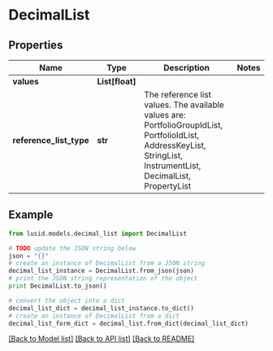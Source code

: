 # DecimalList


## Properties
Name | Type | Description | Notes
------------ | ------------- | ------------- | -------------
**values** | **List[float]** |  | 
**reference_list_type** | **str** | The reference list values. The available values are: PortfolioGroupIdList, PortfolioIdList, AddressKeyList, StringList, InstrumentList, DecimalList, PropertyList | 

## Example

```python
from lusid.models.decimal_list import DecimalList

# TODO update the JSON string below
json = "{}"
# create an instance of DecimalList from a JSON string
decimal_list_instance = DecimalList.from_json(json)
# print the JSON string representation of the object
print DecimalList.to_json()

# convert the object into a dict
decimal_list_dict = decimal_list_instance.to_dict()
# create an instance of DecimalList from a dict
decimal_list_form_dict = decimal_list.from_dict(decimal_list_dict)
```
[[Back to Model list]](../README.md#documentation-for-models) [[Back to API list]](../README.md#documentation-for-api-endpoints) [[Back to README]](../README.md)


